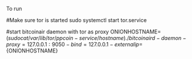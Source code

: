To run

#Make sure tor is started
sudo systemctl start tor.service

#start bitcoinair daemon with tor as proxy
ONIONHOSTNAME=$(sudo cat /var/lib/tor/ppcoin-service/hostname)
./bitcoinaird -daemon -proxy=127.0.0.1:9050 -bind=127.0.0.1 -externalip=${ONIONHOSTNAME}
